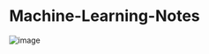 # Machine-Learning-Notes

![image](https://github.com/aadyaasrivastava/Machine-Learning-Notes/assets/72547243/1dfb977b-30fc-4763-a471-2a757b87ac67)
